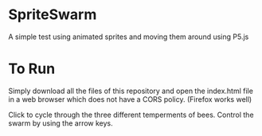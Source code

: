 # SpriteSwarm
A simple test using animated sprites and moving them around using P5.js

# To Run
Simply download all the files of this repository and open the index.html file in a web browser which does not have a CORS policy. (Firefox works well)

Click to cycle through the three different temperments of bees.
Control the swarm by using the arrow keys.
